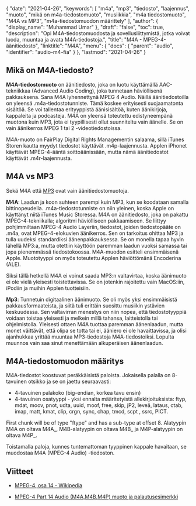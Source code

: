{
  "date": "2021-04-26",
  "keywords": [
"m4a",
"mp3",
"tiedosto",
"laajennus",
"muoto",
"mikä on m4a-tiedostomuoto",
"musiikkia",
"m4a tiedostomuoto",
"M4A vs MP3",
"m4a-tiedostomuodon määrittely"
],
  "author": {
    "display_name": "Muhammad Umar"
},
  "draft": "false",
  "toc": true,
  "description": "Opi M4A-tiedostomuodosta ja sovellusliittymistä, jotka voivat luoda, muuntaa ja avata M4A-tiedostoja.",
  "title": "M4A - MPEG-4-äänitiedosto",
  "linktitle": "M4A",
  "menu": {
    "docs": {
      "parent": "audio",
      "identifier": "audio-m4-fia"
}
},
  "lastmod": "2021-04-26"
}

## Mikä on M4A-tiedosto?

**M4A-tiedostomuoto** on äänitiedosto, joka on luotu käyttämällä AAC-tekniikkaa (Advanced Audio Coding), joka tunnetaan häviöllisenä pakkauksena. Sana M4A lyhennettynä MPEG 4 Audio. Näillä äänitiedostoilla on yleensä .m4a-tiedostotunniste. Tämä koskee erityisesti suojaamatonta sisältöä. Se voi tallentaa erityyppistä äänisisältöä, kuten äänikirjoja, kappaleita ja podcasteja. M4A on yleensä toteutettu edistyneempänä muotona kuin MP3, jota ei tyypillisesti ollut suunniteltu vain äänelle. Se on vain äänikerros MPEG 1 tai 2 -videotiedostoissa.

M4A-muoto on FairPlay Digital Rights Managementin salaama, sillä iTunes Storen kautta myydyt tiedostot käyttävät .m4p-laajennusta. Applen iPhonet käyttävät MPEG-4-ääntä soittoäänissään, mutta nämä äänitiedostot käyttävät .m4r-laajennusta.


## M4A vs MP3

Sekä M4A että [MP3](/audio/mp3/) ovat vain äänitiedostomuotoja.

**M4A**: Laadun ja koon suhteen parempi kuin MP3, kun se koodataan samalla bittinopeudella. .m4a-tiedostotunniste on niin yleinen, koska Apple on käyttänyt niitä iTunes Music Storessa. M4A on äänitiedosto, joka on pakattu MPEG-4-tekniikalla; algoritmi häviölliseen pakkaamiseen. Se liittyy pohjimmiltaan MPEG-4 Audio Layeriin, tiedostot, joiden tiedostopääte on .m4a, ovat MPEG-4-elokuvien äänikerros. Sen on tarkoitus ohittaa MP3 ja tulla uudeksi standardiksi äänenpakkauksessa. Se on monella tapaa hyvin lähellä MP3:a, mutta otettiin käyttöön paremman laadun vuoksi samassa tai jopa pienemmässä tiedostokoossa. M4A-muodon esitteli ensimmäisenä Apple. Muototyyppi on myös toteutettu Applen häviöttömänä Encoderina (ALE).

Siksi tällä hetkellä M4A ei voinut saada MP3:n valtavirtaa, koska äänimuoto ei ole vielä yleisesti toistettavissa. Se on jotenkin rajoitettu vain MacOS:iin, iPodiin ja muihin Applen tuotteisiin.

**Mp3**: Tunnetuin digitaalinen äänimuoto. Se oli myös yksi ensimmäisistä pakkausformaateista, ja siitä tuli erittäin suosittu musiikin ystävien keskuudessa. Sen valtavirran menestys on niin nopea, että tiedostotyyppiä voidaan toistaa yleisesti ja melkein millä tahansa, laitteistolla tai ohjelmistolla. Yleisesti ottaen M4A tuottaa paremman äänenlaadun, mutta monet väittävät, että olipa se totta tai ei, ääniero ei ole havaittavissa, ja olisi ajanhukkaa yrittää muuntaa MP3-tiedostoja M4A-tiedostoiksi. Lopulta muunnos vain saa sinut menettämään alkuperäisen äänenlaadun.

## M4A-tiedostomuodon määritys

M4A-tiedostot koostuvat peräkkäisistä paloista. Jokaisella palalla on 8-tavuinen otsikko ja se on jaettu seuraavasti:
- 4-tavuinen palakoko (big-endian, korkea tavu ensin)
- 4-tavuinen osatyyppi - yksi ennalta määritetyistä allekirjoituksista: ftyp, mdat, moov, pnot, udta, uuid, moof, free, skip, jP2, leveä, lataus, ctab, imap, matt, kmat, clip, crgn, sync, chap, tmcd, scpt , ssrc, PICT.

First chunk will be of type "ftype" and has a sub-type at offset 8. Alatyypin M4A on oltava M4A_, M4B-alatyypin on oltava M4B_ ja M4P-alatyypin on oltava M4P_.

Toistamalla paloja, kunnes tuntemattoman tyyppinen kappale havaitaan, se muodostaa M4A (MPEG-4 Audio) -tiedoston.

## Viitteet ##

* [MPEG-4, osa 14 - Wikipedia](https://en.wikipedia.org/wiki/MPEG-4_Part_14)

* [MPEG-4 Part 14 Audio (M4A,M4B,M4P) muoto ja palautusesimerkki](https://www.file-recovery.com/m4a-signature-format.htm)


